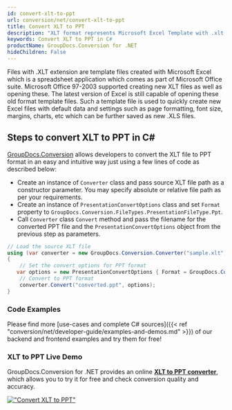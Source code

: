 ```yaml
---
id: convert-xlt-to-ppt
url: conversion/net/convert-xlt-to-ppt
title: Convert XLT to PPT
description: "XLT format represents Microsoft Excel Template with .xlt extension. Learn how to convert XLT to PPT file programmatically in C# language using GroupDocs.Conversion for .NET library."
keywords: Convert XLT to PPT in C#
productName: GroupDocs.Conversion for .NET
hideChildren: False
---
```


Files with .XLT extension are template files created with Microsoft Excel which is a spreadsheet application which comes as part of Microsoft Office suite. Microsoft Office 97-2003 supported creating new XLT files as well as opening these. The latest version of Excel is still capable of opening these old format template files. Such a template file is used to quickly create new Excel files with default data and settings such as page formatting, font size, margins, charts, etc which can be further saved as new .XLS files.

## Steps to convert XLT to PPT in C#

[GroupDocs.Conversion](https://products.groupdocs.com/conversion/net) allows developers to convert the XLT file to PPT format in an easy and intuitive way just using a few lines of code as described below:

* Create an instance of `Converter` class and pass source XLT file path as a constructor parameter. You may specify absolute or relative file path as per your requirements. 
* Create an instance of `PresentationConvertOptions` class and set `Format` property to `GroupDocs.Conversion.FileTypes.PresentationFileType.Ppt`.
* Call `Converter` class `Convert` method and pass the filename for the converted PPT file and the `PresentationConvertOptions` object from the previous step as parameters.

```csharp
// Load the source XLT file
using (var converter = new GroupDocs.Conversion.Converter("sample.xlt"))
{
    // Set the convert options for PPT format
   var options = new PresentationConvertOptions { Format = GroupDocs.Conversion.FileTypes.PresentationFileType.Ppt };
    // Convert to PPT format
    converter.Convert("converted.ppt", options);
}
```

### Code Examples

Please find more [use-cases and complete C# sources]({{< ref "conversion/net/developer-guide/examples-and-demos.md" >}}) of our backend and frontend examples and try them for free!

### XLT to PPT Live Demo

GroupDocs.Conversion for .NET provides an online [**XLT to PPT converter**](https://products.groupdocs.app/conversion/xlt-to-ppt), which allows you to try it for free and check conversion quality and accuracy.

[!["Convert XLT to PPT"](conversion/net/images/convert-to-ppt/convert-xlt-to-ppt.png)](https://products.groupdocs.app/conversion/xlt-to-ppt)